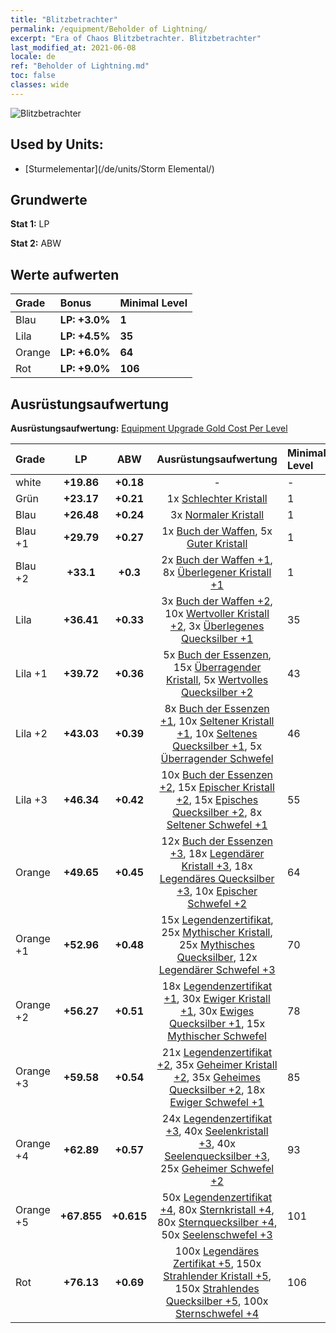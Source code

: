 ```yaml
---
title: "Blitzbetrachter"
permalink: /equipment/Beholder of Lightning/
excerpt: "Era of Chaos Blitzbetrachter. Blitzbetrachter"
last_modified_at: 2021-06-08
locale: de
ref: "Beholder of Lightning.md"
toc: false
classes: wide
---
```


  ![Blitzbetrachter](/images/e/e_9024.png)

## Used by Units:

* [Sturmelementar](/de/units/Storm Elemental/) 


## Grundwerte
 **Stat 1:** LP

 **Stat 2:** ABW

## Werte aufwerten

  |     Grade    |   Bonus | Minimal Level | 
  |:-------------|:--------|:--------------| 
  | Blau | **LP: +3.0%** | **1** | 
  | Lila | **LP: +4.5%** | **35** | 
  | Orange | **LP: +6.0%** | **64** | 
  | Rot | **LP: +9.0%** | **106** | 


## Ausrüstungsaufwertung
 **Ausrüstungsaufwertung:** [Equipment Upgrade Gold Cost Per Level](/equipment/EquipmentUpgradeCostPerLevel/) 

  |          Grade      | LP | ABW | Ausrüstungsaufwertung | Minimal Level |
  |:--------------------|:---------:|:---------:|:----------------:|:--------------|
  | white | **+19.86** | **+0.18** | - | - |
  | Grün | **+23.17** | **+0.21** | 1x [Schlechter Kristall](/ItemsDE/mat_5/) | 1 |
  | Blau | **+26.48** | **+0.24** | 3x [Normaler Kristall](/ItemsDE/mat_11/) | 1 |
  | Blau +1 | **+29.79** | **+0.27** | 1x [Buch der Waffen](/ItemsDE/mat_18/), 5x [Guter Kristall](/ItemsDE/mat_17/) | 1 |
  | Blau +2 | **+33.1** | **+0.3** | 2x [Buch der Waffen +1](/ItemsDE/mat_25/), 8x [Überlegener Kristall +1](/ItemsDE/mat_24/) | 1 |
  | Lila | **+36.41** | **+0.33** | 3x [Buch der Waffen +2](/ItemsDE/mat_32/), 10x [Wertvoller Kristall +2](/ItemsDE/mat_31/), 3x [Überlegenes Quecksilber +1](/ItemsDE/mat_21/) | 35 |
  | Lila +1 | **+39.72** | **+0.36** | 5x [Buch der Essenzen](/ItemsDE/mat_39/), 15x [Überragender Kristall](/ItemsDE/mat_38/), 5x [Wertvolles Quecksilber +2](/ItemsDE/mat_28/) | 43 |
  | Lila +2 | **+43.03** | **+0.39** | 8x [Buch der Essenzen +1](/ItemsDE/mat_46/), 10x [Seltener Kristall +1](/ItemsDE/mat_45/), 10x [Seltenes Quecksilber +1](/ItemsDE/mat_42/), 5x [Überragender Schwefel](/ItemsDE/mat_36/) | 46 |
  | Lila +3 | **+46.34** | **+0.42** | 10x [Buch der Essenzen +2](/ItemsDE/mat_53/), 15x [Epischer Kristall +2](/ItemsDE/mat_52/), 15x [Episches Quecksilber +2](/ItemsDE/mat_49/), 8x [Seltener Schwefel +1](/ItemsDE/mat_43/) | 55 |
  | Orange | **+49.65** | **+0.45** | 12x [Buch der Essenzen +3](/ItemsDE/mat_60/), 18x [Legendärer Kristall +3](/ItemsDE/mat_59/), 18x [Legendäres Quecksilber +3](/ItemsDE/mat_56/), 10x [Epischer Schwefel +2](/ItemsDE/mat_50/) | 64 |
  | Orange +1 | **+52.96** | **+0.48** | 15x [Legendenzertifikat](/ItemsDE/mat_67/), 25x [Mythischer Kristall](/ItemsDE/mat_66/), 25x [Mythisches Quecksilber](/ItemsDE/mat_63/), 12x [Legendärer Schwefel +3](/ItemsDE/mat_57/) | 70 |
  | Orange +2 | **+56.27** | **+0.51** | 18x [Legendenzertifikat +1](/ItemsDE/mat_74/), 30x [Ewiger Kristall +1](/ItemsDE/mat_73/), 30x [Ewiges Quecksilber +1](/ItemsDE/mat_70/), 15x [Mythischer Schwefel](/ItemsDE/mat_64/) | 78 |
  | Orange +3 | **+59.58** | **+0.54** | 21x [Legendenzertifikat +2](/ItemsDE/mat_81/), 35x [Geheimer Kristall +2](/ItemsDE/mat_80/), 35x [Geheimes Quecksilber +2](/ItemsDE/mat_77/), 18x [Ewiger Schwefel +1](/ItemsDE/mat_71/) | 85 |
  | Orange +4 | **+62.89** | **+0.57** | 24x [Legendenzertifikat +3](/ItemsDE/mat_88/), 40x [Seelenkristall +3](/ItemsDE/mat_87/), 40x [Seelenquecksilber +3](/ItemsDE/mat_84/), 25x [Geheimer Schwefel +2](/ItemsDE/mat_78/) | 93 |
  | Orange +5 | **+67.855** | **+0.615** | 50x [Legendenzertifikat +4](/ItemsDE/mat_95/), 80x [Sternkristall +4](/ItemsDE/mat_94/), 80x [Sternquecksilber +4](/ItemsDE/mat_91/), 50x [Seelenschwefel +3](/ItemsDE/mat_85/) | 101 |
  | Rot | **+76.13** | **+0.69** | 100x [Legendäres Zertifikat +5](/ItemsDE/mat_102/), 150x [Strahlender Kristall +5](/ItemsDE/mat_101/), 150x [Strahlendes Quecksilber +5](/ItemsDE/mat_98/), 100x [Sternschwefel +4](/ItemsDE/mat_92/) | 106 |

